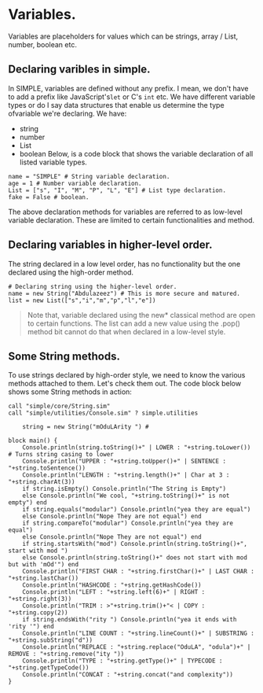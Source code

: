 # Variables.
Variables are  placeholders for values which can be strings, array / List, number, boolean etc.

## Declaring varibles in simple.
In SIMPLE, variables are defined without any prefix. I mean, we don't have to add a prefix like JavaScript's`let` or C's `int` etc. We have different variable types or do I say data structures that enable us determine the type ofvariable we're declaring. We have:
+ string
+ number
+ List
+ boolean
Below, is a code block that shows the variable declaration of all listed variable types.
```
name = "SIMPLE" # String variable declaration.
age = 1 # Number variable declaration.
List = ["s", "I", "M", "P", "L", "E"] # List type declaration.
fake = False # boolean.
```
The above declaration methods for variables are referred to as low-level variable declaration. These are limited to certain functionalities and method.

## Declaring variables in higher-level order.
The string declared in a low level order, has no functionality but the one declared using the high-order method.
```
# Declaring string using the higher-level order.
name = new String("Abdulazeez") # This is more secure and matured.
list = new List(["s","i","m","p","l","e"])
```
> Note that, variable declared using the new* classical method are open to certain functions. The list can add a  new  value using the .pop() method bit cannot do that when declared in a low-level style.
## Some String methods.
To use strings declared by high-order style, we need to know the various methods attached to them. Let's check them out.
The code block below shows some String methods in action:
```
call "simple/core/String.sim" 
call "simple/utilities/Console.sim" ? simple.utilities

	string = new String("mOduLArity ") #

block main() {
	Console.println(string.toString()+" | LOWER : "+string.toLower()) # Turns string casing to lower
	Console.println("UPPER : "+string.toUpper()+" | SENTENCE : "+string.toSentence())
	Console.println("LENGTH : "+string.length()+" | Char at 3 : "+string.charAt(3))
	if string.isEmpty() Console.println("The String is Empty") 
	else Console.println("We cool, "+string.toString()+" is not empty") end
	if string.equals("modular") Console.println("yea they are equal") 
	else Console.println("Nope They are not equal") end
	if string.compareTo("modular") Console.println("yea they are equal")
	else Console.println("Nope They are not equal") end
	if string.startsWith("mod") Console.println(string.toString()+", start with mod ")
	else Console.println(string.toString()+" does not start with mod but with 'mOd'") end
	Console.println("FIRST CHAR : "+string.firstChar()+" | LAST CHAR : "+string.lastChar())
	Console.println("HASHCODE : "+string.getHashCode())
	Console.println("LEFT : "+string.left(6)+" | RIGHT : "+string.right(3))
	Console.println("TRIM : >"+string.trim()+"< | COPY : "+string.copy(2))
	if string.endsWith("rity ") Console.println("yea it ends with 'rity '") end
	Console.println("LINE COUNT : "+string.lineCount()+" | SUBSTRING : "+string.subString("d"))
	Console.println("REPLACE : "+string.replace("OduLA", "odula")+" | REMOVE : "+string.remove("ity "))
	Console.println("TYPE : "+string.getType()+" | TYPECODE : "+string.getTypeCode())
	Console.println("CONCAT : "+string.concat("and complexity"))
}
```